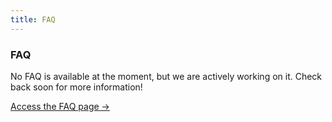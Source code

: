 ```yaml
---
title: FAQ
---
```



<div class="card">
  <h3>FAQ</h3>
  <p>No FAQ is available at the moment, but we are actively working on it. Check back soon for more information!</p>
  <a href="../" class="card-link">Access the FAQ page &rarr;</a>
</div>